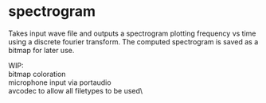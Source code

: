 # spectrogram

Takes input wave file and outputs a spectrogram plotting frequency vs time using a discrete fourier transform. The computed spectrogram is saved as a bitmap for later use.

WIP:\
bitmap coloration\
microphone input via portaudio\
avcodec to allow all filetypes to be used\
